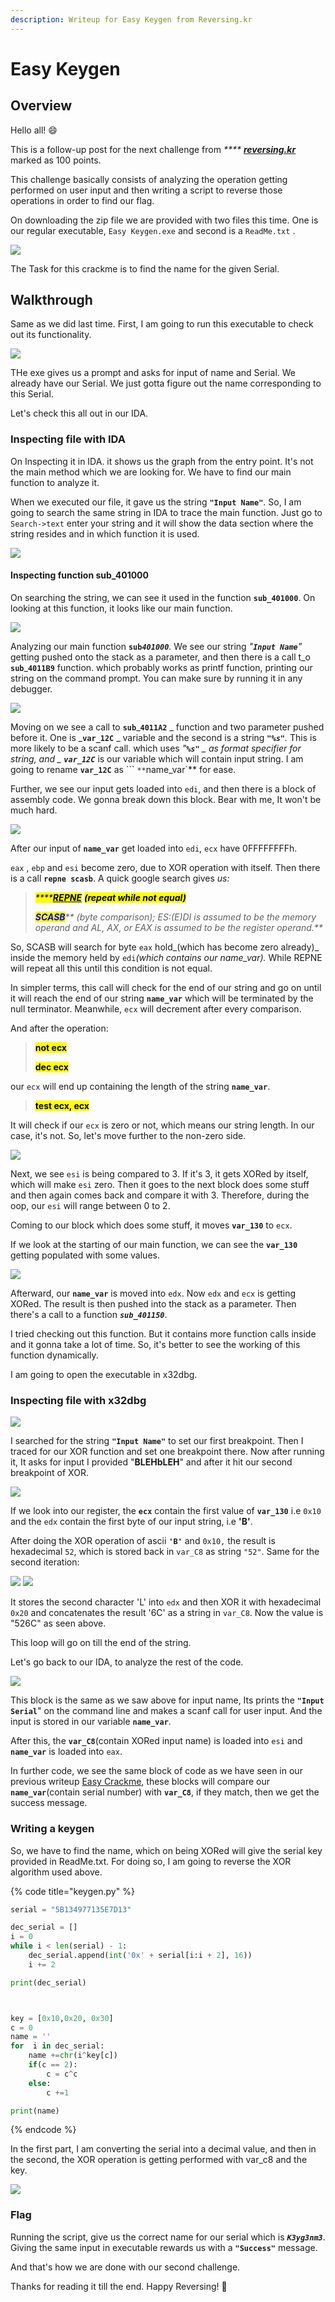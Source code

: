 ```yaml
---
description: Writeup for Easy Keygen from Reversing.kr
---
```


# Easy Keygen

## Overview

Hello all! :smile:

This is a follow-up post for the next challenge from _****_ [_**reversing.kr**_](http://reversing.kr/challenge.php) marked as 100 points.

This challenge basically consists of analyzing the operation getting performed on user input and then writing a script to reverse those operations in order to find our flag.&#x20;

On downloading the zip file we are provided with two files this time. One is our regular executable, `Easy Keygen.exe` and second is a `ReadMe.txt` .

![](../../.gitbook/assets/Overview.png)

The Task for this crackme is to find the name for the given Serial.&#x20;

## Walkthrough

Same as we did last time. First, I am going to run this executable to check out its functionality.

![](../../.gitbook/assets/executable.png)

&#x20;THe exe gives us a prompt and asks for input of name and Serial. We already have our Serial. We just gotta figure out the name corresponding to this Serial.&#x20;

Let's check this all out in our IDA.

### Inspecting file with IDA

On Inspecting it in IDA. it shows us the graph from the entry point. It's not the main method which we are looking for.  We have to find our main function to analyze it.

When we executed our file, it gave us the string **`"Input Name"`**. So, I am going to search the same string in IDA to trace the main function. Just go to `Search->text`  enter your string and it will show the data section where the string resides and in which function it is used.&#x20;

![](../../.gitbook/assets/main\_function.png)

#### Inspecting function sub\_401000

On searching the string, we can see it used in the function **`sub_401000`**. On looking at this function, it looks like our main function.&#x20;

![](<../../.gitbook/assets/scanf (1).png>)

Analyzing our main function **`sub`**_**`401000`**._ We see our string _"**`Input Name`**"_ getting pushed onto the stack as a parameter, and then there is a call t_o **`sub`**_**`4011B9`** function. which probably works as printf function, printing our string on the command prompt. You can make sure by running it in any debugger.&#x20;

![](../../.gitbook/assets/printf.png)

Moving on we see a call to **`sub`**_**`4011A2`** _ function and two parameter pushed before it. One is _**`var_12C`** _ variable and the second is a string _**`"%s"`**._ This is more likely to be a scanf call. which uses _"**`%s"`** _ as format specifier for string, and _ **`var_12C`**_ is our variable which will contain input string. I am going to rename **`var_12C`** as ``` `**`name_var`** for ease.&#x20;

Further, we see our input gets loaded into `edi`, and then there is a block of assembly code. We gonna break down this block. Bear with me, It won't be much hard.&#x20;

![](../../.gitbook/assets/chunk.png)

After our input of **`name_var`** get loaded into `edi`, `ecx` have 0FFFFFFFFh.&#x20;

`eax` , `ebp` and `esi` become zero, due to XOR operation with itself. Then there is a call **`repne scasb`**. A quick google search gives _us:_

> _<mark style="background-color:yellow;">****</mark>_[_<mark style="background-color:yellow;">**REPNE**</mark>_](https://faydoc.tripod.com/cpu/repne.htm) _<mark style="background-color:yellow;">**(repeat while not equal)**</mark>_
>
> _<mark style="color:blue;background-color:yellow;">**SCASB**</mark>** **<mark style="background-color:yellow;">**(byte comparison); ES:(E)DI is assumed to be the memory operand and AL, AX, or EAX is assumed to be the register operand.**</mark>_

So, SCASB will search for byte `eax` hold_(which has become zero already)_ inside the memory held by `edi`_(which contains our name\_var)._ While REPNE will repeat all this until this condition is not equal.

In simpler terms, this call will check for the end of our string and go on until it will reach the end of our string **`name_var`** which will be terminated by the null terminator. Meanwhile, `ecx` will decrement after every comparison.&#x20;

And after the operation:

> <mark style="background-color:yellow;">**not ecx**</mark>
>
> <mark style="background-color:yellow;">**dec ecx**</mark>

our `ecx` will end up containing the length of the string **`name_var`**.&#x20;

> <mark style="background-color:yellow;">**test ecx, ecx**</mark>&#x20;

It will check if our `ecx` is zero or not, which means our string length. In our case, it's not. So, let's move further to the non-zero side.&#x20;

![](../../.gitbook/assets/loop.png)

Next, we see `esi` is being compared to 3. If it's 3, it gets XORed by itself, which will make `esi` zero. Then it goes to the next block does some stuff and then again comes back and compare it with 3. Therefore, during the oop, our `esi` will range between 0 to 2.&#x20;

Coming to our block which does some stuff, it moves **`var_130`** to `ecx`.&#x20;

If we look at the starting of our main function, we can see the **`var_130`** getting populated with some values.&#x20;

![](../../.gitbook/assets/var\_130.png)

Afterward, our **`name_var`** is moved into `edx`. Now `edx` and `ecx` is getting XORed. The result is then pushed into the stack as a parameter. Then there's a call to a function _**`sub_401150`**_.

I tried checking out this function. But it contains more function calls inside and it gonna take a lot of time. So, it's better to see the working of this function dynamically.

I am going to open the executable in x32dbg.

### Inspecting file with x32dbg

![](../../.gitbook/assets/xor.png)

I searched for the string **`"Input Name"`** to set our first breakpoint. Then I traced for our XOR function and set one breakpoint there. Now after running it, It asks for input I provided "**BLEHbLEH**" and after it hit our second breakpoint of XOR.&#x20;

![](../../.gitbook/assets/stack.png)

If we look into our register, the **`ecx`** contain the first value of **`var_130`** i.e `0x10` and the `edx` contain the first byte of our input string, i.e **'B'**.

After doing the XOR operation of ascii **`'B'`** and `0x10,` the result is hexadecimal `52`, which is stored back in `var_C8` as string `"52"`. Same for the second iteration:

![](../../.gitbook/assets/stack\_2.png) ![](../../.gitbook/assets/stack\_1.png)

It stores the second character 'L' into `edx` and then XOR it with hexadecimal `0x20` and concatenates the result '6C' as a string in `var_C8`. Now the value is "526C" as seen above.

This loop will go on till the end of the string.

Let's go back to our IDA, to analyze the rest of the code.&#x20;

![ ](../../.gitbook/assets/swrial.png)

This block is the same as we saw above for input name, Its prints the **`"Input Serial`**" on the command line and makes a scanf call for user input. And the input is stored in our variable **`name_var`**.

After this, the **`var_C8`**(contain XORed input name) is loaded into `esi` and **`name_var`** is loaded into `eax`.

In further code, we see the same block of code as we have seen in our previous writeup [Easy Crackme](easy-crackme.md), these blocks will compare our **`name_var`**(contain serial number) with **`var_C8`**, if they match, then we get the success message.&#x20;

### Writing a keygen

So, we have to find the name, which on being XORed will give the serial key provided in ReadMe.txt. For doing so, I am going to reverse the XOR algorithm used above.

{% code title="keygen.py" %}
```python
serial = "5B134977135E7D13"

dec_serial = []
i = 0
while i < len(serial) - 1:
    dec_serial.append(int('0x' + serial[i:i + 2], 16))
    i += 2

print(dec_serial)



key = [0x10,0x20, 0x30]
c = 0
name = ''
for  i in dec_serial:
    name +=chr(i^key[c])
    if(c == 2):
        c = c^c
    else:
        c +=1

print(name)

```
{% endcode %}

In the first part, I am converting the serial into a decimal value, and then in the second, the XOR operation is getting performed with var\_c8 and the key.

![](../../.gitbook/assets/keygen.png)

### Flag

Running the script, give us the correct name for our serial which is _**`K3yg3nm3`**_. Giving the same input in executable rewards us with a **`"Success"`** message.&#x20;

&#x20;And that's how we are done with our second challenge.&#x20;

Thanks for reading it till the end. Happy Reversing! :clap:
